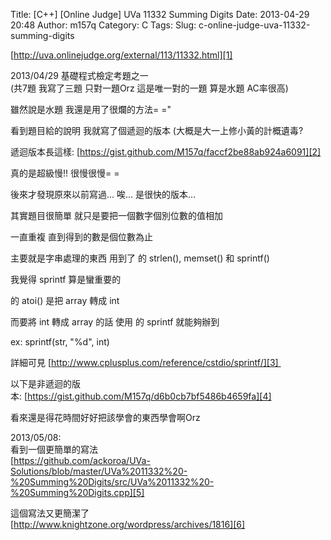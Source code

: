 Title: [C++] [Online Judge] UVa 11332 Summing Digits
Date: 2013-04-29 20:48
Author: m157q
Category: C
Tags: 
Slug: c-online-judge-uva-11332-summing-digits

[http://uva.onlinejudge.org/external/113/11332.html][1]    
    
2013/04/29 基礎程式檢定考題之一    
(共7題 我寫了三題 只對一題Orz 這是唯一對的一題 算是水題 AC率很高)    
    
    
雖然說是水題 我還是用了很爛的方法= ="    
    
看到題目給的說明 我就寫了個遞迴的版本 (大概是大一上修小黃的計概遺毒?    
    
    
  
遞迴版本長這樣: [https://gist.github.com/M157q/faccf2be88ab924a6091][2]  
  
    
  
真的是超級慢!! 很慢很慢= =   
  
    
  
後來才發現原來以前寫過... 唉... 是很快的版本...  
  
    
  
其實題目很簡單 就只是要把一個數字個別位數的值相加  
  
    
  
一直重複 直到得到的數是個位數為止  
  
    
  
主要就是字串處理的東西 用到了 <cstring> 的 strlen(), memset() 和 sprintf()  
  
    
  
我覺得 sprintf 算是蠻重要的  
  
    
  
<cstdlib> 的 atoi() 是把 array 轉成 int  
  
    
  
而要將 int 轉成 array 的話 使用 <cstdio> 的 sprintf 就能夠辦到  
  
ex: sprintf(str, "%d", int)  
  
    
  
詳細可見 [http://www.cplusplus.com/reference/cstdio/sprintf/][3]   
  
    
  
以下是非遞迴的版本: [https://gist.github.com/M157q/d6b0cb7bf5486b4659fa][4]  
  
    
  
看來還是得花時間好好把該學會的東西學會啊Orz    
    
    
2013/05/08:    
看到一個更簡單的寫法    
[https://github.com/ackoroa/UVa-Solutions/blob/master/UVa%2011332%20-%20Summing%20Digits/src/UVa%2011332%20-%20Summing%20Digits.cpp][5]    
    
這個寫法又更簡潔了    
[http://www.knightzone.org/wordpress/archives/1816][6]  
  
  
  
[1]: http://uva.onlinejudge.org/external/113/11332.html  
[2]: https://gist.github.com/M157q/faccf2be88ab924a6091  
[3]: http://www.cplusplus.com/reference/cstdio/sprintf/  
[4]: https://gist.github.com/M157q/d6b0cb7bf5486b4659fa  
[5]: https://github.com/ackoroa/UVa-Solutions/blob/master/UVa%2011332%20-%20Summing%20Digits/src/UVa%2011332%20-%20Summing%20Digits.cpp  
[6]: http://www.knightzone.org/wordpress/archives/1816  